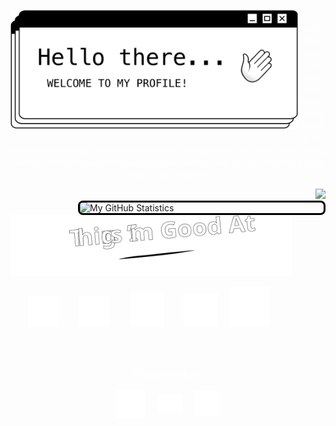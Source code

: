 <!-- HERO "HELLO THERE" IMG/GIF -->
<img align="left" 
  src="./images/hero-final.gif"
  width="460px"
  style="margin-bottom: 10px"
/>


<!-- BIO -->
<p align="center" style="color: white; font-size: 13px; font-family: menlo; line-height: 1.5">
  My name is Abby. I am a Full Stack Developer (in training...shhhhh). 
  I'm passionate about learning and finding new ways to challenge 
  myself in my work. I have a strong interest in UI/UX Design and I'm 
  eager to explore whatever comes my way. The learning never ends, nor do I want it to!
</p>

<div align="right">
  <img src="https://readme-typing-svg.herokuapp.com?color=FFFFFF&center=true&vCenter=true&height=100&lines=Hello+World!;I+had+to+say+it...;You+know+I+had+to+do+it">
</div>
<img align="right"
  src="https://github-readme-stats.vercel.app/api?username=abbygraves&theme=graywhite&show_icons=true&custom_title=My%20GitHub%20Stats&hide_title=false&hide=contribs&title_color=000&icon_color=000&border_color=000"
  alt="My GitHub Statistics"
  width="390px" 
  style="border: 3px solid #000; border-radius: 8px;"/>

<div align="left">
  <img src="./images/things-im-good-at.svg" width="450px"/>

  <!-- ICONS -->
  &nbsp;&nbsp;&nbsp;&nbsp;&nbsp;&nbsp;
  <a href="https://www.adobe.com/products/photoshop.html" ><img src="./images/Ps-white-outline-icon.svg" width="50px"/></a> 
  &nbsp;&nbsp;&nbsp;&nbsp;&nbsp;&nbsp;
  <a href="https://www.adobe.com/products/illustrator.html"><img src="./images/Ai-icon.svg" width="50px"/></a>
  &nbsp;&nbsp;&nbsp;&nbsp;&nbsp;&nbsp;
  <a href="https://www.apple.com/final-cut-pro/"><img src="./images/final-cut-pro-x.svg" width="55px"/></a>
  &nbsp;&nbsp;&nbsp;&nbsp;&nbsp;&nbsp;
  <a href="https://developer.mozilla.org/en-US/docs/Web/HTML"><img src="./images/html-5.svg" width="54px"/></a>
  &nbsp;&nbsp;&nbsp;
  <a href="https://developer.mozilla.org/en-US/docs/Web/CSS"><img src="./images/css3.svg" width="64px"/></a>
</div>

<br/>
<br/>

<!-- CONNECT WITH ME -->
<p align="center" style="color: white; font-size: 16px; font-family: menlo">
  &nbsp;Connect with Me
</p>

<div align="center">
  <a href="https://github.com/abbygraves" ><img align="center" src="./images/octocat.svg" width="45px"/></a>
  &nbsp;&nbsp;&nbsp;
  <a href="mailto:abbygraves14@gmail.com" ><img align="center" src="./images/envelope.svg" width="40px"/></a>
  &nbsp;&nbsp;&nbsp;
  <a href="mailto:abbygraves14@gmail.com" ><img align="center" src="./images/spotify-icon.svg" width="40px"/></a>
</div>























<!-- ░░░░░░░░░░░░░░░░░░░░░░░░░░░░░░░░░░░░░░░░░░░░░░░░░░░░░░░░░░░░░░░░░░░░░░░░░░░░░░░░░░░░░░░░░░░░░░░░ -->

<!-- NOT IN USE - OLD HEADER╱╱TYPING TEXT -->

<!-- ORIGINAL BASIC HEADER/TITLE -->
<!-- <h1 style="color: white; font-size:32px">
  Hello there&nbsp;
  <img src=" ./images/hi-flipped-w-border.gif"
    alt="Waving hand animated gif"
    height="30px" />
</h1> -->


<!-- TYPING TEXT -->
<!-- <div float="right">
  &nbsp; <img src="https://readme-typing-svg.herokuapp.com?font=Menlo&size=18&color=FFFFFF&background=0D1116&vCenter=true&width=475&height=32&lines=Hi+I'm+Abby+and+I'm+a+Full+Stack+Developer;(in+training...shhhhh)" />
</div> -->


<!-- SHORT LITTLE BLURB ABOUT LIFE -->
<!-- <p align="left" style="color: white; font-size: 13px; font-family: menlo; line-height: 1.5">
  One thing I know for sure is that I've definitley found what I'm meant to do with this life.
  <br/> Code. Code. Code. <br/>
  There's no stopping me now...muahahah 
</p> -->


<!-- GITHUB STATS╱TOP LANGS (IN USE JUST IN DIFF FORMAT)-->
<!-- ![github stats](https://github-readme-stats.vercel.app/api?username=abbygraves&show_icons=true&hide_title=true&bg_color=000&text_color=fff&title_color=fff&icon_color=DEDEDE&border_color=fff&hide=contribs) &nbsp;&nbsp; ![top-langs](https://github-readme-stats.vercel.app/api/top-langs?username=abbygraves&show_icons=true&bg_color=000&text_color=fff&title_color=fff&icon_color=fff&border_color=fff&layout=compact&card_width=250) -->


<!-- POINTER CURSOR -->
<!-- <img align="left" src="./images/pointer-pixel.svg" width="120px" style="margin-right: 30px; margin-top: 20px"/> -->

<!-- INFO ON STUFF TO INCLUDE IN README -->
<!--
**abbygraves/abbygraves** is a ✨ _special_ ✨ repository because its `README.md` (this file) appears on your GitHub profile.

Here are some ideas to get you started:

- 🔭 I’m currently working on ...
- 🌱 I’m currently learning ...
- 👯 I’m looking to collaborate on ...
- 🤔 I’m looking for help with ...
- 💬 Ask me about ...
- 📫 How to reach me: ...
- 😄 Pronouns: ...
- ⚡ Fun fact: ...
-->

